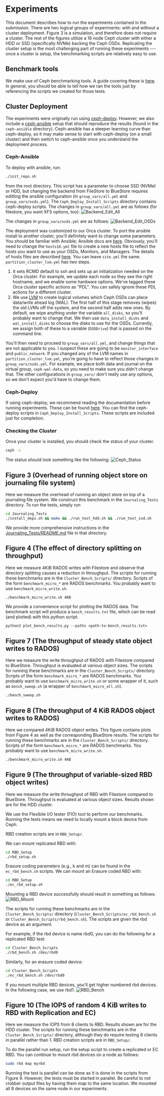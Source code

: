 # Experiments
This document describes how to run the experiments contained in the submission.
There are two logical groups of experiments: with and without a cluster
deployment.
Figure 3 is a simulation, and therefore does not require a cluster.
The rest of the figures utilize a 16 node Ceph cluster with either a HDD or SSD
(specifically NVMe) backing the Ceph OSDs.
Replicating the cluster setup is the most challenging part of running these
experiments --- once a cluster is setup, the benchmarking scripts are relatively
easy to use.

## Benchmark tools
We make use of Ceph benchmarking tools.
A guide covering these is [here](https://tracker.ceph.com/projects/ceph/wiki/Benchmark_Ceph_Cluster_Performance).
In general, you should be able to tell how we ran the tools just by referencing
the scripts we created for those tests.

## Cluster Deployment
The experiments were originally run using [ceph-deploy](https://docs.ceph.com/docs/master/rados/deployment/).
However, we also include a
[ceph-ansible](https://docs.ceph.com/ceph-ansible/master/installation/methods.html) setup that should reproduce the
results (found in the `ceph-ansible` directory).
Ceph-ansible has a steeper learning curve than ceph-deploy, so it may make sense
to start with ceph-deploy (on a small cluster) and then switch to ceph-ansible
once you understand the deployment process.

### Ceph-Ansible
To deploy with ansible, run:
```bash
./init_repo.sh
```
from the root directory.
This script has a parameter to choose SSD (NVMe) or HDD, but changing the
backend from FileStore to BlueStore requires editting the ansible configuration
(in `group_vars/all.yml` and `group_vars/osds.yml`).
The `Ceph_Deploy_Install_Scripts` directory contains ceph-deploy scripts.
The changes in `group_vars/all.yml` are as follows (for filestore, you want XFS
options, too):
![Backend_Edit_All](Figures/Backend_Edit_All.png)

The changes in `group_vars/osds.yml` are as follows:
![Backend_Edit_OSDs](Figures/Backend_Edit_OSDs.png)

The deployment was customized to our Orca cluster.
To port the ansible install to another cluster, you'll definitely want to change
some parameters.
You should be familiar with Ansible; Ansible docs are [here](https://docs.ansible.com/ansible).
Obviously, you'll need to change the `hosts16.yml` file to create a new hosts
file to reflect the hosts you want to use as your OSDs, Monitors, and Managers.
The details of hosts files are described
[here](https://docs.ansible.com/ansible/latest/user_guide/intro_inventory.html).
You can leave `site.yml` the same.
`partition_cluster_lvm.yml` has two steps.
1. It sets RCMD default to ssh and sets up an initialization needed on the Orca cluster.
For example, we update each node so they see the right hostname, and we enable
some hardware options.
We've tagged these Orca cluster specific actions as "PDL".
You can safely ignore these PDL actions for a different cluster.
2. We use [LVM](https://en.wikipedia.org/wiki/Logical_Volume_Manager_(Linux)) to create logical volumes which Ceph OSDs can place data/write ahead log (WAL).
The first half of this stage removes (wipes) the old LVMs off the system, and the second
half adds new ones.
By default, we wipe anything under the variable `all_disks`, so you'll probably
want to change that.
We then use `data_install_disks` and `wal_install_disks` to choose the disks to
use for the OSDs.
Currently, we assign both of these to a variable (`OSDDrive`) that is passed on
the command line.

You'll then need to proceed to `group_vars/all.yml`, and change things that are
not applicable to you.
I suspect these are going to be `monitor_interface` and `public_network`.
If you changed any of the LVM names in `partition_cluster_lvm.yml`, you're going
to have to reflect those changes in `group_vars/osds.yml`.
For example, we place both data and journal on the virtual group, `ceph-wal-data`, so you need to make sure you didn't change that.
The other configurations in `group_vars/` don't really use any options, so we
don't expect you'd have to change them.


### Ceph-Deploy
If using ceph-deploy, we recommend reading the documentation before running
experiments.
These can be found
[here](https://docs.ceph.com/docs/luminous/rados/deployment/).
You can find the ceph-deploy scripts in `Ceph_Deploy_Install_Scripts`.
These scripts are included just for completion.

### Checking the Cluster
Once your cluster is installed, you should check the status of your cluster.
```bash
ceph -s
```

The status should look something like the following:
![Ceph_Status](Figures/Ceph_Status.png)

## Figure 3 (Overhead of running object store on journaling file system)
Here we measure the overhead of running an object store on top of a journaling
file system.
We construct this benchmark in the `Journaling_Tests` directory.
To run the tests, simply run
```bash
cd Journaling_Tests
./install_deps.sh && make && ./run_test_hdd.sh && ./run_test_ssd.sh
```
We provide more comprehensive instructions in the
[Journaling_Tests/README.md](Journaling_Tests/README.md) file in that directory.


## Figure 4 (The effect of directory splitting on throughput)
Here we measure 4KiB RADOS writes with Filestore and observe that directory
splitting causes a reduction in throughput.
The scripts for running these benchmarks are in the `Cluster_Bench_Scripts/`
directory.
Scripts of the form `benchmark_micro_*` are RADOS benchmarks.
You probably want to use `benchmark_micro_write.sh`.
```bash
./benchmark_micro_write.sh 4KB
```

We provide a convenience script for plotting the RADOS data.
The benchmark script will produce a `bench_results.txt` file, which can be read
(and plotted) with this python script.
```
python3 plot_bench_results.py --paths <path-to-bench_results.txt>
```


## Figure 7 (The throughput of steady state object writes to RADOS)
Here we measure the write throughput of RADOS with Filestore compared to
BlueStore.
Throughput is evaluated at various object sizes.
The scripts for running these benchmarks are in the `Cluster_Bench_Scripts/`
directory.
Scripts of the form `benchmark_micro_*` are RADOS benchmarks.
You probably want to use `benchmark_micro_write.sh` or some wrapper of it, such
as ``bench_sweep.sh`` (a wrapper of ``benchmark_micro_all.sh``).
```bash
./bench_sweep.sh
```


## Figure 8 (The throughput of 4 KiB RADOS object writes to RADOS)
Here we compared 4KiB RADOS object writes.
This figure contains plots from Figure 4 as well as the corresponding BlueStore results.
The scripts for running these benchmarks are in the `Cluster_Bench_Scripts/`
directory.
Scripts of the form `benchmark_micro_*` are RADOS benchmarks.
You probably want to use `benchmark_micro_write.sh`.
```bash
./benchmark_micro_write.sh 4KB
```


## Figure 9 (The throughput of variable-sized RBD object writes)
Here we measure the write throughput of RBD with Filestore compared to
BlueStore.
Throughput is evaluated at various object sizes.
Results shown are for the HDD cluster.

We use the Flexibile I/O tester (FIO) tool to perform our benchmarks.
Running the tests means we need to locally mount a block device from Ceph.

RBD creation scripts are in `RBD_Setup/`.

We can mount replicated RBD with:
```bash
cd RBD_Setup
./rbd_setup.sh
```

Erasure coding parameters (e.g., k and m) can be found in the `ec_rbd_bench.sh`
scripts.
We can mount an Erasure coded RBD with:
```bash
cd RBD_Setup
./ec_rbd_setup.sh
```

Mounting a RBD device successfully should result in something as follows:
![RBD_Mount](Figures/RBD_Mount.png)

The scripts for running these benchmarks are in the `Cluster_Bench_Scripts/`
directory (`Cluster_Bench_Scripts/ec_rbd_bench.sh` or `Cluster_Bench_Scripts/rbd_bench.sh`).
The scripts are given the rbd device as an argument.

For example, if the rbd device is name rbd0, you can do the following for a
replicated RBD test:
```bash
cd Cluster_Bench_Scripts
./rbd_bench.sh /dev/rbd0
```

Similarly, for an erasure coded device:
```bash
cd Cluster_Bench_Scripts
./ec_rbd_bench.sh /dev/rbd0
```

If you mount multiple RBD devices, you'll get higher numbered rbd devices.
In the following case, we use rbd1.
![RBD_Bench](Figures/RBD_Bench.png)



## Figure 10 (The IOPS of random 4 KiB writes to RBD with Replication and EC)
Here we measure the IOPS from 8 clients to RBD.
Results shown are for the HDD cluster.
The scripts for running these benchmarks are in the `Cluster_Bench_Scripts/`
directory, although they do require testing 8 clients in parallel rather than 1.
RBD creation scripts are in `RBD_Setup/`.

To do the parallel run setup, run the setup script to create a replicated or EC RBD.
You can continue to mount rbd devices on a node as follows:
```bash
sudo rbd map myrbd
```

Running the test is parallel can be done as it is done in the scripts from Figure 9.
However, the tests must be started in parallel.
Be careful to not clobber output files by having them map to the same location.
We mounted all 8 devices on the same node in our experiments.
